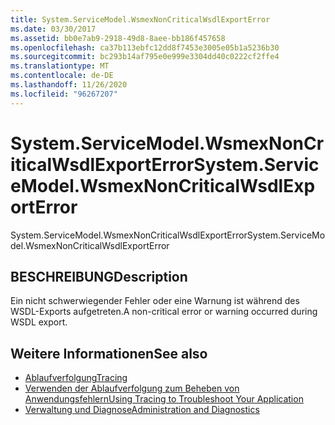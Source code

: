 ```yaml
---
title: System.ServiceModel.WsmexNonCriticalWsdlExportError
ms.date: 03/30/2017
ms.assetid: bb0e7ab9-2918-49d8-8aee-bb186f457658
ms.openlocfilehash: ca37b113ebfc12dd8f7453e3005e05b1a5236b30
ms.sourcegitcommit: bc293b14af795e0e999e3304dd40c0222cf2ffe4
ms.translationtype: MT
ms.contentlocale: de-DE
ms.lasthandoff: 11/26/2020
ms.locfileid: "96267207"
---
```

# <a name="systemservicemodelwsmexnoncriticalwsdlexporterror"></a><span data-ttu-id="fab4d-102">System.ServiceModel.WsmexNonCriticalWsdlExportError</span><span class="sxs-lookup"><span data-stu-id="fab4d-102">System.ServiceModel.WsmexNonCriticalWsdlExportError</span></span>

<span data-ttu-id="fab4d-103">System.ServiceModel.WsmexNonCriticalWsdlExportError</span><span class="sxs-lookup"><span data-stu-id="fab4d-103">System.ServiceModel.WsmexNonCriticalWsdlExportError</span></span>  
  
## <a name="description"></a><span data-ttu-id="fab4d-104">BESCHREIBUNG</span><span class="sxs-lookup"><span data-stu-id="fab4d-104">Description</span></span>  

 <span data-ttu-id="fab4d-105">Ein nicht schwerwiegender Fehler oder eine Warnung ist während des WSDL-Exports aufgetreten.</span><span class="sxs-lookup"><span data-stu-id="fab4d-105">A non-critical error or warning occurred during WSDL export.</span></span>  
  
## <a name="see-also"></a><span data-ttu-id="fab4d-106">Weitere Informationen</span><span class="sxs-lookup"><span data-stu-id="fab4d-106">See also</span></span>

- [<span data-ttu-id="fab4d-107">Ablaufverfolgung</span><span class="sxs-lookup"><span data-stu-id="fab4d-107">Tracing</span></span>](index.md)
- [<span data-ttu-id="fab4d-108">Verwenden der Ablaufverfolgung zum Beheben von Anwendungsfehlern</span><span class="sxs-lookup"><span data-stu-id="fab4d-108">Using Tracing to Troubleshoot Your Application</span></span>](using-tracing-to-troubleshoot-your-application.md)
- [<span data-ttu-id="fab4d-109">Verwaltung und Diagnose</span><span class="sxs-lookup"><span data-stu-id="fab4d-109">Administration and Diagnostics</span></span>](../index.md)
